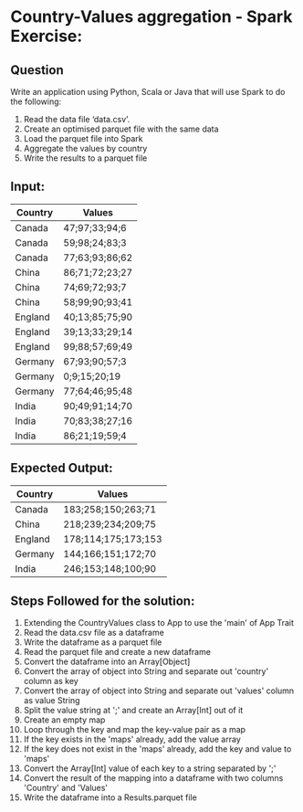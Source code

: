 Country-Values aggregation - Spark Exercise:
==

Question
--

Write an application using Python, Scala or Java that will use Spark to do the following:
1. Read the data file ‘data.csv’.
2. Create an optimised parquet file with the same data
3. Load the parquet file into Spark
4. Aggregate the values by country
5. Write the results to a parquet file

Input:
--

| Country  | Values         |
|----------|----------------|
| Canada   | 47;97;33;94;6  |
| Canada   | 59;98;24;83;3  |
| Canada   | 77;63;93;86;62 |
| China    | 86;71;72;23;27 |
| China    | 74;69;72;93;7  |
| China    | 58;99;90;93;41 |
| England  | 40;13;85;75;90 |
| England  | 39;13;33;29;14 |
| England  | 99;88;57;69;49 |
| Germany  | 67;93;90;57;3  |
| Germany  | 0;9;15;20;19   |
| Germany  | 77;64;46;95;48 |
| India    | 90;49;91;14;70 |
| India    | 70;83;38;27;16 |
| India    | 86;21;19;59;4  |

Expected Output:
--

| Country  | Values              |
|----------|---------------------|
| Canada   | 183;258;150;263;71  |
| China    | 218;239;234;209;75  |
| England  | 178;114;175;173;153 |
| Germany  | 144;166;151;172;70  |
| India    | 246;153;148;100;90  |

Steps Followed for the solution:
--
1. Extending the CountryValues class to App to use the 'main' of App Trait
2. Read the data.csv file as a dataframe
3. Write the dataframe as a parquet file
4. Read the parquet file and create a new dataframe
5. Convert the dataframe into an Array[Object]
6. Convert the array of object into String and separate out 'country' column as key
7. Convert the array of object into String and separate out 'values' column as value String
8. Split the value string at ';' and create an Array[Int] out of it
9. Create an empty map
10. Loop through the key and map the key-value pair as a map
11. If the key exists in the 'maps' already, add the value array
12. If the key does not exist in the 'maps' already, add the key and value to 'maps'
13. Convert the Array[Int] value of each key to a string separated by ';'
14. Convert the result of the mapping into a dataframe with two columns 'Country' and 'Values'
15. Write the dataframe into a Results.parquet file
